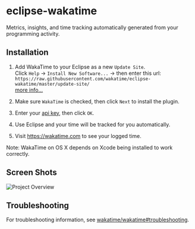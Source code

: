 eclipse-wakatime
================

Metrics, insights, and time tracking automatically generated from your programming activity.


Installation
------------

1. Add WakaTime to your Eclipse as a new `Update Site`.<br />Click `Help` -> `Install New Software...` -> then enter this url:<br />`https://raw.githubusercontent.com/wakatime/eclipse-wakatime/master/update-site/`<br />
[more info...](http://marketplace.eclipse.org/updatesite/help?url=https%3A//raw.githubusercontent.com/wakatime/eclipse-wakatime/master/update-site/)

2. Make sure `WakaTime` is checked, then click `Next` to install the plugin.

3. Enter your [api key](https://wakatime.com/settings#apikey), then click `OK`.

4. Use Eclipse and your time will be tracked for you automatically.

5. Visit https://wakatime.com to see your logged time.

Note: WakaTime on OS X depends on Xcode being installed to work correctly.


Screen Shots
------------

![Project Overview](https://wakatime.com/static/img/ScreenShots/Screen-Shot-2016-03-21.png)


Troubleshooting
---------------

For troubleshooting information, see [wakatime/wakatime#troubleshooting](https://github.com/wakatime/wakatime#troubleshooting).
